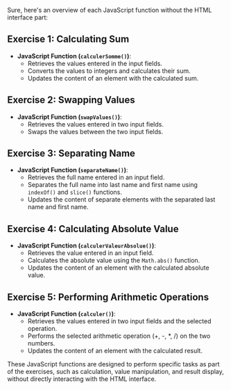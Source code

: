 Sure, here's an overview of each JavaScript function without the HTML interface part:

## Exercise 1: Calculating Sum
- **JavaScript Function (`calculerSomme()`)**:
  - Retrieves the values entered in the input fields.
  - Converts the values to integers and calculates their sum.
  - Updates the content of an element with the calculated sum.

## Exercise 2: Swapping Values
- **JavaScript Function (`swapValues()`)**:
  - Retrieves the values entered in two input fields.
  - Swaps the values between the two input fields.

## Exercise 3: Separating Name
- **JavaScript Function (`separateName()`)**:
  - Retrieves the full name entered in an input field.
  - Separates the full name into last name and first name using `indexOf()` and `slice()` functions.
  - Updates the content of separate elements with the separated last name and first name.

## Exercise 4: Calculating Absolute Value
- **JavaScript Function (`calculerValeurAbsolue()`)**:
  - Retrieves the value entered in an input field.
  - Calculates the absolute value using the `Math.abs()` function.
  - Updates the content of an element with the calculated absolute value.

## Exercise 5: Performing Arithmetic Operations
- **JavaScript Function (`calculer()`)**:
  - Retrieves the values entered in two input fields and the selected operation.
  - Performs the selected arithmetic operation (+, -, *, /) on the two numbers.
  - Updates the content of an element with the calculated result.

These JavaScript functions are designed to perform specific tasks as part of the exercises, such as calculation, value manipulation, and result display, without directly interacting with the HTML interface.
